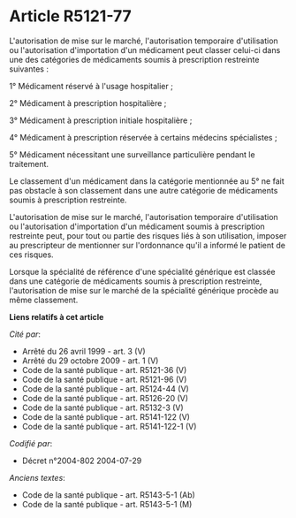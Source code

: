 # Article R5121-77

L'autorisation de mise sur le marché, l'autorisation temporaire d'utilisation ou l'autorisation d'importation d'un médicament
peut classer celui-ci dans une des catégories de médicaments soumis à prescription restreinte suivantes :

1° Médicament réservé à l'usage hospitalier ;

2° Médicament à prescription hospitalière ;

3° Médicament à prescription initiale hospitalière ;

4° Médicament à prescription réservée à certains médecins spécialistes ;

5° Médicament nécessitant une surveillance particulière pendant le traitement.

Le classement d'un médicament dans la catégorie mentionnée au 5° ne fait pas obstacle à son classement dans une autre
catégorie de médicaments soumis à prescription restreinte.

L'autorisation de mise sur le marché, l'autorisation temporaire d'utilisation ou l'autorisation d'importation d'un médicament
soumis à prescription restreinte peut, pour tout ou partie des risques liés à son utilisation, imposer au prescripteur de
mentionner sur l'ordonnance qu'il a informé le patient de ces risques.

Lorsque la spécialité de référence d'une spécialité générique est classée dans une catégorie de médicaments soumis à
prescription restreinte, l'autorisation de mise sur le marché de la spécialité générique procède au même classement.

**Liens relatifs à cet article**

_Cité par_:

  - Arrêté du 26 avril 1999 - art. 3 (V)
  - Arrêté du 29 octobre 2009 - art. 1 (V)
  - Code de la santé publique - art. R5121-36 (V)
  - Code de la santé publique - art. R5121-96 (V)
  - Code de la santé publique - art. R5124-44 (V)
  - Code de la santé publique - art. R5126-20 (V)
  - Code de la santé publique - art. R5132-3 (V)
  - Code de la santé publique - art. R5141-122 (V)
  - Code de la santé publique - art. R5141-122-1 (V)

_Codifié par_:

  - Décret n°2004-802 2004-07-29

_Anciens textes_:

  - Code de la santé publique - art. R5143-5-1 (Ab)
  - Code de la santé publique - art. R5143-5-1 (M)
